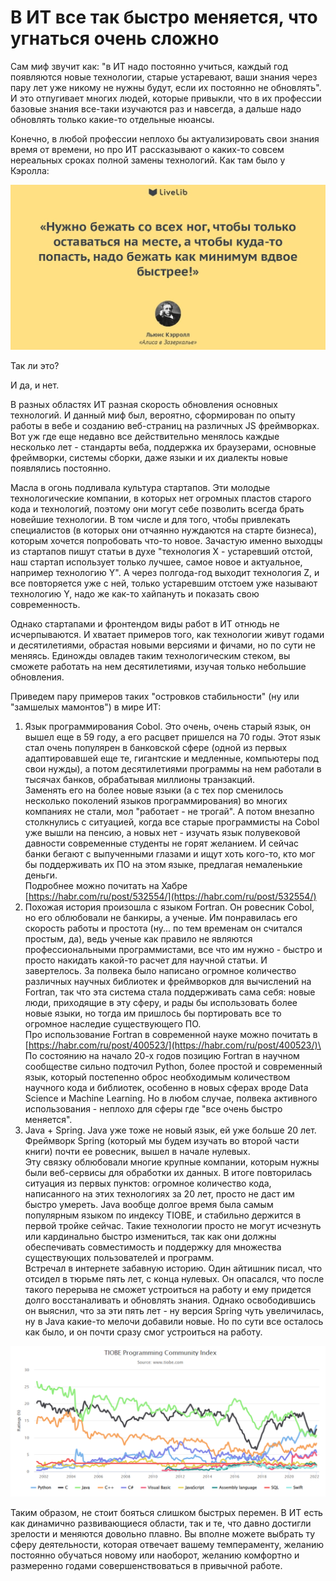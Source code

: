 # В ИТ все так быстро меняется, что угнаться очень сложно

Сам миф звучит как: "в ИТ надо постоянно учиться, каждый год появляются новые технологии, старые устаревают, ваши знания через пару лет уже никому не нужны будут, если их постоянно не обновлять". И это отпугивает многих людей, которые привыкли, что в их профессии базовые знания все-таки изучаются раз и навсегда, а дальше надо обновлять только какие-то отдельные нюансы.

Конечно, в любой профессии неплохо бы актуализировать свои знания время от времени, но про ИТ рассказывают о каких-то совсем нереальных сроках полной замены технологий. Как там было у Кэролла:

![](<../.gitbook/assets/image (3).png>)

Так ли это?

И да, и нет.

В разных областях ИТ разная скорость обновления основных технологий. И данный миф был, вероятно, сформирован по опыту работы в вебе и созданию веб-страниц на различных JS фреймворках. Вот уж где еще недавно все действительно менялось каждые несколько лет - стандарты веба, поддержка их браузерами, основные фреймворки, системы сборки, даже языки и их диалекты новые появлялись постоянно.&#x20;

Масла в огонь подливала культура стартапов. Эти молодые технологические компании, в которых нет огромных пластов старого кода и технологий, поэтому они могут себе позволить всегда брать новейшие технологии. В том числе и для того, чтобы привлекать специалистов (в которых они отчаянно нуждаются на старте бизнеса), которым хочется попробовать что-то новое. Зачастую именно выходцы из стартапов пишут статьи в духе "технология Х - устаревший отстой, наш стартап использует только лучшее, самое новое и актуальное, например технологию Y". А через полгода-год выходит технология Z, и все повторяется уже с ней, только устаревшим отстоем уже называют технологию Y, надо же как-то хайпануть и показать свою современность.

Однако стартапами и фронтендом виды работ в ИТ отнюдь не исчерпываются. И хватает примеров того, как технологии живут годами и десятилетиями, обрастая новыми версиями и фичами, но по сути не меняясь. Единожды овладев таким технологическим стеком, вы сможете работать на нем десятилетиями, изучая только небольшие обновления.

Приведем пару примеров таких "островков стабильности" (ну или "замшелых мамонтов") в мире ИТ:

1. Язык программирования Cobol. Это очень, очень старый язык, он вышел еще в 59 году, а его расцвет пришелся на 70 годы. Этот язык стал очень популярен в банковской сфере (одной из первых адаптировавшей еще те, гигантские и медленные, компьютеры под свои нужды), а потом десятилетиями программы на нем работали в тысячах банков, обрабатывая миллионы транзакций.\
   Заменять его на более новые языки (а с тех пор сменилось несколько поколений языков программирования) во многих компаниях не стали, мол "работает - не трогай". А потом внезапно столкнулись с ситуацией, когда все старые программисты на Cobol уже вышли на пенсию, а новых нет - изучать язык полувековой давности современные студенты не горят желанием. И сейчас банки бегают с выпученными  глазами и ищут хоть кого-то, кто мог бы поддерживать их ПО на этом языке, предлагая немаленькие деньги.\
   Подробнее можно почитать на Хабре [https://habr.com/ru/post/532554/](https://habr.com/ru/post/532554/)
2. Похожая история произошла с языком Fortran. Он ровесник Cobol, но его облюбовали не банкиры, а ученые. Им понравилась его скорость работы и простота (ну... по тем временам он считался простым, да), ведь ученые как правило не являются профессиональными программистами, все что им нужно - быстро и просто накидать какой-то расчет для научной статьи. И завертелось. За полвека было написано огромное количество различных научных библиотек и фреймворков для вычислений на Fortran, так что эта система стала поддерживать сама себя: новые люди, приходящие в эту сферу, и рады бы использовать более новые языки, но тогда им пришлось бы портировать все то огромное наследие существующего ПО.\
   Про использование Fortran в современной науке можно почитать в [https://habr.com/ru/post/400523/](https://habr.com/ru/post/400523/)\
   По состоянию на начало 20-х годов позицию Fortran в научном сообществе сильно подточил Python, более простой и современный язык, который постепенно оброс необходимым количеством научного кода и библиотек, особенно в новых сферах вроде Data Science и Machine Learning. Но в любом случае, полвека активного использования - неплохо для сферы где "все очень быстро меняется".
3. Java + Spring. Java уже тоже не новый язык, ей уже больше 20 лет. Фреймворк Spring (который мы будем изучать во второй части книги) почти ее ровесник, вышел в начале нулевых.\
   Эту связку облюбовали многие крупные компании, которым нужны были веб-сервисы для обработки их данных. В итоге повторилась ситуация из первых пунктов: огромное количество кода, написанного на этих технологиях за 20 лет, просто не даст им быстро умереть. Java вообще долгое время была самым популярным языком по индексу TIOBE, и стабильно держится в первой тройке сейчас. Такие технологии просто не могут исчезнуть или кардинально быстро измениться, так как они должны обеспечивать совместимость и поддержку для множества существующих  пользователей и программ.\
   Встречал в интернете забавную историю. Один айтишник писал, что отсидел в тюрьме пять лет, с конца нулевых. Он опасался, что после такого перерыва не сможет устроиться на работу и ему придется долго восстаналивать и обновлять знания. Однако освободившись он выяснил, что за эти пять лет - ну версия Spring чуть увеличилась, ну в Java какие-то мелочи добавили новые. Но по сути все осталось как было, и он почти сразу смог устроиться на работу.

![Популярность ЯП по годам, зеленая линия наверху - это Java, ее главные конкуренты это С (с его огромной историей и кодовой базой) и Python, ставший популярным в хайповых направлениях ML и Data Science последних лет](<../.gitbook/assets/image (4) (1).png>)

Таким образом, не стоит бояться слишком быстрых перемен. В ИТ есть как динамично развивающиеся области, так и те, что давно достигли зрелости и меняются довольно плавно. Вы вполне можете выбрать ту сферу деятельности, которая отвечает вашему темпераменту, желанию постоянно обучаться новому или наоборот, желанию комфортно и размеренно годами совершенствоваться в привычной работе.
